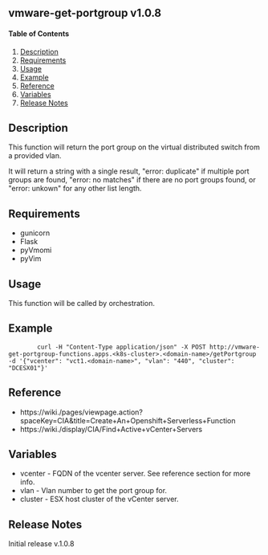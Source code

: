 ## vmware-get-portgroup v1.0.8

#### Table of Contents

1. [Description](#description)
1. [Requirements](#requirements)
1. [Usage](#usage)
1. [Example](#example)
1. [Reference](#reference)
1. [Variables](#variables)
1. [Release Notes](#releasenotes)

## Description <a name="description"></a>

This function will return the port group on the virtual distributed switch from a provided vlan.

It will return a string with a single result, "error: duplicate" if multiple port groups are found, "error: no matches" if there are no port groups found, or "error: unkown" for any other list length.

## Requirements <a name="requirements"></a>

* gunicorn
* Flask
* pyVmomi
* pyVim

## Usage <a name="usage"></a>

This function will be called by orchestration.

## Example <a name="example"></a>

            curl -H "Content-Type application/json" -X POST http://vmware-get-portgroup-functions.apps.<k8s-cluster>.<domain-name>/getPortgroup -d '{"vcenter": "vct1.<domain-name>", "vlan": "440", "cluster": "DCESX01"}'

## Reference <a name="reference"></a>

* https://wiki.<domain-name>/pages/viewpage.action?spaceKey=CIA&title=Create+An+Openshift+Serverless+Function
* https://wiki.<domain-name>/display/CIA/Find+Active+vCenter+Servers

## Variables <a name="variables"></a>

* vcenter - FQDN of the vcenter server. See reference section for more info.
* vlan - Vlan number to get the port group for.
* cluster - ESX host cluster of the vCenter server.

## Release Notes <a name="releasenotes"></a>

Initial release v.1.0.8